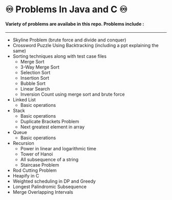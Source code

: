 # ♾️ Problems In Java and C ♾️
#### Variety of problems are availabe in this repo. Problems include : <br>
---
* Skyline Problem (brute force and divide and conquer)
* Crossword Puzzle Using Backtracking (including a ppt explaining the same)
* Sorting techniques along with test case files
   * Merge Sort
   * 3-Way Merge Sort
   * Selection Sort
   * Insertion Sort
   * Bubble Sort
   * Linear Search
   * Inversion Count using merge sort and brute force
* Linked List
  * Basic operations
* Stack
  * Basic operations
  * Duplicate Brackets Problem
  * Next greatest element in array
* Queue
  * Basic operations
* Recursion
  * Power in linear and logarithmic time
  * Tower of Hanoi
  * All subsequence of a string
  * Staircase Problem
* Rod Cutting Problem
* Heapify in C
* Weighted scheduling in DP and Greedy
* Longest Palindromic Subsequence
* Merge Overlapping Intervals
 
